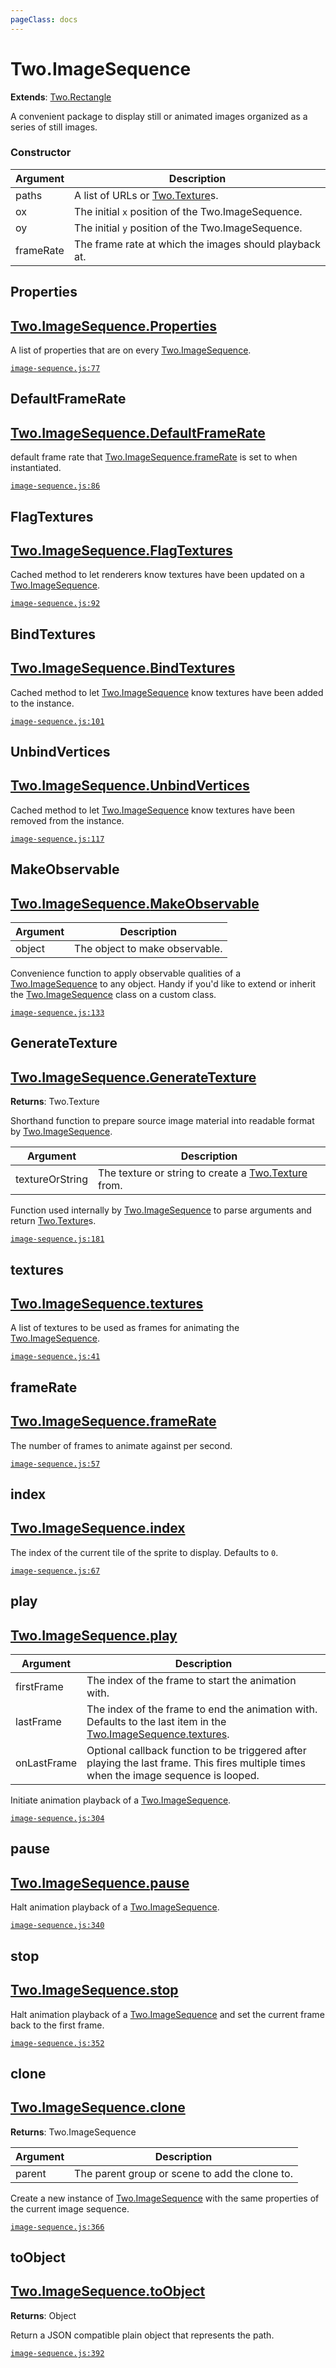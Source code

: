 ```yaml
---
pageClass: docs
---
```


# Two.ImageSequence


<div class="extends">

__Extends__: [Two.Rectangle](/documentation/shapes/rectangle/)

</div>


A convenient package to display still or animated images organized as a series of still images.


<div class="meta">
  <custom-button text="Source" type="source" href="https://github.com/jonobr1/two.js/blob/dev/src/effects/image-sequence.js" />
</div>



### Constructor


| Argument | Description |
| ---- | ----------- |
|  paths  | A list of URLs or [Two.Texture](/documentation/texture)s. |
|  ox  | The initial `x` position of the Two.ImageSequence. |
|  oy  | The initial `y` position of the Two.ImageSequence. |
|  frameRate  | The frame rate at which the images should playback at. |



<div class="static member ">

## Properties

<h2 class="longname" aria-hidden="true"><a href="#Properties"><span class="prefix">Two.ImageSequence.</span><span class="shortname">Properties</span></a></h2>










<div class="properties">

A list of properties that are on every [Two.ImageSequence](/documentation/imagesequence).

</div>








<div class="meta">

  [`image-sequence.js:77`](https://github.com/jonobr1/two.js/blob/dev/src/effects/image-sequence.js#L77)

</div>






</div>



<div class="static member ">

## DefaultFrameRate

<h2 class="longname" aria-hidden="true"><a href="#DefaultFrameRate"><span class="prefix">Two.ImageSequence.</span><span class="shortname">DefaultFrameRate</span></a></h2>










<div class="properties">

default frame rate that [Two.ImageSequence.frameRate](/documentation/imagesequence/#two-imagesequence-framerate) is set to when instantiated.

</div>








<div class="meta">

  [`image-sequence.js:86`](https://github.com/jonobr1/two.js/blob/dev/src/effects/image-sequence.js#L86)

</div>






</div>



<div class="static function ">

## FlagTextures

<h2 class="longname" aria-hidden="true"><a href="#FlagTextures"><span class="prefix">Two.ImageSequence.</span><span class="shortname">FlagTextures</span></a></h2>















<div class="description">

Cached method to let renderers know textures have been updated on a [Two.ImageSequence](/documentation/imagesequence).

</div>



<div class="meta">

  [`image-sequence.js:92`](https://github.com/jonobr1/two.js/blob/dev/src/effects/image-sequence.js#L92)

</div>






</div>



<div class="static function ">

## BindTextures

<h2 class="longname" aria-hidden="true"><a href="#BindTextures"><span class="prefix">Two.ImageSequence.</span><span class="shortname">BindTextures</span></a></h2>















<div class="description">

Cached method to let [Two.ImageSequence](/documentation/imagesequence) know textures have been added to the instance.

</div>



<div class="meta">

  [`image-sequence.js:101`](https://github.com/jonobr1/two.js/blob/dev/src/effects/image-sequence.js#L101)

</div>






</div>



<div class="static function ">

## UnbindVertices

<h2 class="longname" aria-hidden="true"><a href="#UnbindVertices"><span class="prefix">Two.ImageSequence.</span><span class="shortname">UnbindVertices</span></a></h2>















<div class="description">

Cached method to let [Two.ImageSequence](/documentation/imagesequence) know textures have been removed from the instance.

</div>



<div class="meta">

  [`image-sequence.js:117`](https://github.com/jonobr1/two.js/blob/dev/src/effects/image-sequence.js#L117)

</div>






</div>



<div class="static function ">

## MakeObservable

<h2 class="longname" aria-hidden="true"><a href="#MakeObservable"><span class="prefix">Two.ImageSequence.</span><span class="shortname">MakeObservable</span></a></h2>












<div class="params">

| Argument | Description |
| ---- | ----------- |
|  object  | The object to make observable. |
</div>




<div class="description">

Convenience function to apply observable qualities of a [Two.ImageSequence](/documentation/imagesequence) to any object. Handy if you'd like to extend or inherit the [Two.ImageSequence](/documentation/imagesequence) class on a custom class.

</div>



<div class="meta">

  [`image-sequence.js:133`](https://github.com/jonobr1/two.js/blob/dev/src/effects/image-sequence.js#L133)

</div>






</div>



<div class="static member ">

## GenerateTexture

<h2 class="longname" aria-hidden="true"><a href="#GenerateTexture"><span class="prefix">Two.ImageSequence.</span><span class="shortname">GenerateTexture</span></a></h2>




<div class="returns">

__Returns__: Two.Texture



</div>







<div class="properties">

Shorthand function to prepare source image material into readable format by [Two.ImageSequence](/documentation/imagesequence).

</div>



<div class="params">

| Argument | Description |
| ---- | ----------- |
|  textureOrString  | The texture or string to create a [Two.Texture](/documentation/texture) from. |
</div>




<div class="description">

Function used internally by [Two.ImageSequence](/documentation/imagesequence) to parse arguments and return [Two.Texture](/documentation/texture)s.

</div>



<div class="meta">

  [`image-sequence.js:181`](https://github.com/jonobr1/two.js/blob/dev/src/effects/image-sequence.js#L181)

</div>






</div>



<div class="instance member ">

## textures

<h2 class="longname" aria-hidden="true"><a href="#textures"><span class="prefix">Two.ImageSequence.</span><span class="shortname">textures</span></a></h2>










<div class="properties">

A list of textures to be used as frames for animating the [Two.ImageSequence](/documentation/imagesequence).

</div>








<div class="meta">

  [`image-sequence.js:41`](https://github.com/jonobr1/two.js/blob/dev/src/effects/image-sequence.js#L41)

</div>






</div>



<div class="instance member ">

## frameRate

<h2 class="longname" aria-hidden="true"><a href="#frameRate"><span class="prefix">Two.ImageSequence.</span><span class="shortname">frameRate</span></a></h2>










<div class="properties">

The number of frames to animate against per second.

</div>








<div class="meta">

  [`image-sequence.js:57`](https://github.com/jonobr1/two.js/blob/dev/src/effects/image-sequence.js#L57)

</div>






</div>



<div class="instance member ">

## index

<h2 class="longname" aria-hidden="true"><a href="#index"><span class="prefix">Two.ImageSequence.</span><span class="shortname">index</span></a></h2>










<div class="properties">

The index of the current tile of the sprite to display. Defaults to `0`.

</div>








<div class="meta">

  [`image-sequence.js:67`](https://github.com/jonobr1/two.js/blob/dev/src/effects/image-sequence.js#L67)

</div>






</div>



<div class="instance function ">

## play

<h2 class="longname" aria-hidden="true"><a href="#play"><span class="prefix">Two.ImageSequence.</span><span class="shortname">play</span></a></h2>












<div class="params">

| Argument | Description |
| ---- | ----------- |
|  firstFrame  | The index of the frame to start the animation with. |
|  lastFrame  | The index of the frame to end the animation with. Defaults to the last item in the [Two.ImageSequence.textures](/documentation/imagesequence/#two-imagesequence-textures). |
|  onLastFrame  | Optional callback function to be triggered after playing the last frame. This fires multiple times when the image sequence is looped. |
</div>




<div class="description">

Initiate animation playback of a [Two.ImageSequence](/documentation/imagesequence).

</div>



<div class="meta">

  [`image-sequence.js:304`](https://github.com/jonobr1/two.js/blob/dev/src/effects/image-sequence.js#L304)

</div>






</div>



<div class="instance function ">

## pause

<h2 class="longname" aria-hidden="true"><a href="#pause"><span class="prefix">Two.ImageSequence.</span><span class="shortname">pause</span></a></h2>















<div class="description">

Halt animation playback of a [Two.ImageSequence](/documentation/imagesequence).

</div>



<div class="meta">

  [`image-sequence.js:340`](https://github.com/jonobr1/two.js/blob/dev/src/effects/image-sequence.js#L340)

</div>






</div>



<div class="instance function ">

## stop

<h2 class="longname" aria-hidden="true"><a href="#stop"><span class="prefix">Two.ImageSequence.</span><span class="shortname">stop</span></a></h2>















<div class="description">

Halt animation playback of a [Two.ImageSequence](/documentation/imagesequence) and set the current frame back to the first frame.

</div>



<div class="meta">

  [`image-sequence.js:352`](https://github.com/jonobr1/two.js/blob/dev/src/effects/image-sequence.js#L352)

</div>






</div>



<div class="instance function ">

## clone

<h2 class="longname" aria-hidden="true"><a href="#clone"><span class="prefix">Two.ImageSequence.</span><span class="shortname">clone</span></a></h2>




<div class="returns">

__Returns__: Two.ImageSequence



</div>









<div class="params">

| Argument | Description |
| ---- | ----------- |
|  parent  | The parent group or scene to add the clone to. |
</div>




<div class="description">

Create a new instance of [Two.ImageSequence](/documentation/imagesequence) with the same properties of the current image sequence.

</div>



<div class="meta">

  [`image-sequence.js:366`](https://github.com/jonobr1/two.js/blob/dev/src/effects/image-sequence.js#L366)

</div>






</div>



<div class="instance function ">

## toObject

<h2 class="longname" aria-hidden="true"><a href="#toObject"><span class="prefix">Two.ImageSequence.</span><span class="shortname">toObject</span></a></h2>




<div class="returns">

__Returns__: Object



</div>












<div class="description">

Return a JSON compatible plain object that represents the path.

</div>



<div class="meta">

  [`image-sequence.js:392`](https://github.com/jonobr1/two.js/blob/dev/src/effects/image-sequence.js#L392)

</div>






</div>


